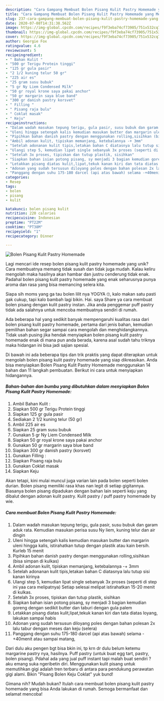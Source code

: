 ```yaml
---
description: "Cara Gampang Membuat Bolen Pisang Kulit Pastry Homemade yang Menggugah Selera"
title: "Cara Gampang Membuat Bolen Pisang Kulit Pastry Homemade yang Menggugah Selera"
slug: 237-cara-gampang-membuat-bolen-pisang-kulit-pastry-homemade-yang-menggugah-selera
date: 2020-07-08T14:31:38.562Z
image: https://img-global.cpcdn.com/recipes/f9f3eba74cf73905/751x532cq70/bolen-pisang-kulit-pastry-homemade-foto-resep-utama.jpg
thumbnail: https://img-global.cpcdn.com/recipes/f9f3eba74cf73905/751x532cq70/bolen-pisang-kulit-pastry-homemade-foto-resep-utama.jpg
cover: https://img-global.cpcdn.com/recipes/f9f3eba74cf73905/751x532cq70/bolen-pisang-kulit-pastry-homemade-foto-resep-utama.jpg
author: Georgie Fox
ratingvalue: 4.6
reviewcount: 5
recipeingredient:
- " Bahan Kulit "
- "500 gr Terigu Protein tinggi"
- "125 gr gula pasir"
- "2 1/2 kuning telur 50 gr"
- "225 air es"
- "25 gram susu bubuk"
- "5 gr Ny Liem Condensed Milk"
- "50 gr royal krone saya pakai anchor"
- "50 gr margarin saya blue band"
- "300 gr danish pastry korsvet"
- " Filling "
- " Pisang raja bulu"
- " Coklat masak"
- " Keju"
recipeinstructions:
- "Dalam wadah masukan tepung terigu, gula pasir, susu bubuk dan garam aduk rata. Kemudian masukan perisa susu Ny liem, kuning telur dan air dingin"
- "Uleni hingga setengah kalis kemudian masukan butter dan margarin uleni hingga kalis, istirahatkan tutup dengan plastik atau kain bersih. Kurleb 15 menit"
- "Pipihkan bahan danish pastry dengan menggunakan rolling,sisihkan (bisa simpan di kulkas)"
- "Ambil adonan kulit, tipiskan memanjang, ketebalannya -+ 3mm"
- "Setelah adonanan kulit tipis,letakan bahan C diatasnya lalu tutup sisi kanan kirinya"
- "Ulangi step 5, kemudian lipat single sebanyak 3x proses (seperti di step ini yaa cara melipatnya) Setiap selesai melipat istirahatkan 15-20 menit di kulkas."
- "Setelah 3x proses, tipiskan dan tutup plastik, sisihkan"
- "Siapkan bahan isian potong pisang, sy menjadi 3 bagian kemudian goreng dengan sedikit butter dan taburi dengan gula palem"
- "Letakkan pisang diatas kulit,lipat,tekuk kanan kiri dan tata diatas loyang, lakukan sampai habis"
- "Adonan yang sudah tersusun diloyang poles dengan bahan polesan 2x lalu tabur dengan meses dan keju (selera)"
- "Panggang dengan suhu 175-180 darcel (api atas bawah) selama -+40menit atau sampai matang,"
categories:
- Resep
tags:
- bolen
- pisang
- kulit

katakunci: bolen pisang kulit 
nutrition: 220 calories
recipecuisine: Indonesian
preptime: "PT22M"
cooktime: "PT38M"
recipeyield: "1"
recipecategory: Dinner

---
```



![Bolen Pisang Kulit Pastry Homemade](https://img-global.cpcdn.com/recipes/f9f3eba74cf73905/751x532cq70/bolen-pisang-kulit-pastry-homemade-foto-resep-utama.jpg)

Lagi mencari ide resep bolen pisang kulit pastry homemade yang unik? Cara membuatnya memang tidak susah dan tidak juga mudah. Kalau keliru mengolah maka hasilnya akan hambar dan justru cenderung tidak enak. Padahal bolen pisang kulit pastry homemade yang enak seharusnya punya aroma dan rasa yang bisa memancing selera kita.

Siapa sih moms yang ga tau bolen lilit nya YOGYA 🙄, kalo makan satu pasti gak cukup, tapi kalo bambah lagi bikin. Hai. saya Share ya cara membuat bolen pisang dengan kulit pastry instan. Jika anda penggemar puff pastry tidak ada salahnya untuk mencoba membuatnya sendiri di rumah.

Ada beberapa hal yang sedikit banyak mempengaruhi kualitas rasa dari bolen pisang kulit pastry homemade, pertama dari jenis bahan, kemudian pemilihan bahan segar sampai cara mengolah dan menghidangkannya. Tidak usah pusing jika hendak menyiapkan bolen pisang kulit pastry homemade enak di mana pun anda berada, karena asal sudah tahu triknya maka hidangan ini bisa jadi sajian spesial.


Di bawah ini ada beberapa tips dan trik praktis yang dapat diterapkan untuk mengolah bolen pisang kulit pastry homemade yang siap dikreasikan. Anda bisa menyiapkan Bolen Pisang Kulit Pastry Homemade menggunakan 14 bahan dan 11 langkah pembuatan. Berikut ini cara untuk menyiapkan hidangannya.

<!--inarticleads1-->

##### Bahan-bahan dan bumbu yang dibutuhkan dalam menyiapkan Bolen Pisang Kulit Pastry Homemade:

1. Ambil  Bahan Kulit :
1. Siapkan 500 gr Terigu Protein tinggi
1. Siapkan 125 gr gula pasir
1. Sediakan 2 1/2 kuning telur (50 gr)
1. Ambil 225 air es
1. Siapkan 25 gram susu bubuk
1. Gunakan 5 gr Ny Liem Condensed Milk
1. Siapkan 50 gr royal krone saya pakai anchor
1. Gunakan 50 gr margarin saya blue band
1. Siapkan 300 gr danish pastry (korsvet)
1. Gunakan  Filling :
1. Siapkan  Pisang raja bulu
1. Gunakan  Coklat masak
1. Siapkan  Keju


Akan tetapi, kini mulai muncul juga varian lain pada bolen seperti bolen durian. Bolen pisang memiliki rasa khas nan legit di setiap gigitannya. Biasanya bolen pisang dipadukan dengan bahan lain seperti keju yang dibalut dengan adonan kulit pastry. Kulit pastry / puff pastry homemade by wie. 

<!--inarticleads2-->

##### Cara membuat Bolen Pisang Kulit Pastry Homemade:

1. Dalam wadah masukan tepung terigu, gula pasir, susu bubuk dan garam aduk rata. Kemudian masukan perisa susu Ny liem, kuning telur dan air dingin
1. Uleni hingga setengah kalis kemudian masukan butter dan margarin uleni hingga kalis, istirahatkan tutup dengan plastik atau kain bersih. Kurleb 15 menit
1. Pipihkan bahan danish pastry dengan menggunakan rolling,sisihkan (bisa simpan di kulkas)
1. Ambil adonan kulit, tipiskan memanjang, ketebalannya -+ 3mm
1. Setelah adonanan kulit tipis,letakan bahan C diatasnya lalu tutup sisi kanan kirinya
1. Ulangi step 5, kemudian lipat single sebanyak 3x proses (seperti di step ini yaa cara melipatnya) Setiap selesai melipat istirahatkan 15-20 menit di kulkas.
1. Setelah 3x proses, tipiskan dan tutup plastik, sisihkan
1. Siapkan bahan isian potong pisang, sy menjadi 3 bagian kemudian goreng dengan sedikit butter dan taburi dengan gula palem
1. Letakkan pisang diatas kulit,lipat,tekuk kanan kiri dan tata diatas loyang, lakukan sampai habis
1. Adonan yang sudah tersusun diloyang poles dengan bahan polesan 2x lalu tabur dengan meses dan keju (selera)
1. Panggang dengan suhu 175-180 darcel (api atas bawah) selama -+40menit atau sampai matang,


Dari dulu aku pengen bgt bisa bkin ini, tp krn dr dulu belum ketemu margarine pastry nya, hasilnya. Puff pastry (untuk buat egg tart, pastry, bolen pisang). Pdahal ada yang jual puff instant tapi malah buat sendiri ? aku emang suka ngeribetin diri. Menggunakan kulit pisang untuk memutihkan gigi adalah tren terbaru di antara para pendukung perawatan gigi alami. Bikin &#34;Pisang Bolen Keju Coklat&#34; yuk bund! 

Gimana nih? Mudah bukan? Itulah cara membuat bolen pisang kulit pastry homemade yang bisa Anda lakukan di rumah. Semoga bermanfaat dan selamat mencoba!
